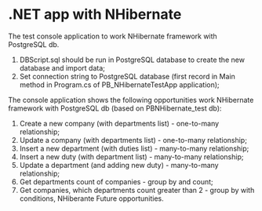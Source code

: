 # .NET app with NHibernate
The test console application to work NHibernate framework with PostgreSQL db.

1) DBScript.sql should be run in PostgreSQL database to create the new database and import data;<br/>
2) Set connection string to PostgreSQL database (first record in Main method in Program.cs of PB_NHibernateTestApp application);<br/>

The console application shows the following opportunities work NHibernate framework with PostgreSQL db (based on PBNHibernate_test db):<br/>
1. Create a new company (with departments list) - one-to-many relationship;<br/>
2. Update a company (with departments list) - one-to-many relationship;<br/>
3. Insert a new department (with duties list) - many-to-many relationship;<br/>
4. Insert a new duty (with department list) - many-to-many relationship;<br/>
5. Update a department (and adding new duty) - many-to-many relationship;<br/>
6. Get departments count of companies - group by and count;<br/>
7. Get companies, which departments count greater than 2 - group by with conditions, NHiberante Future opportunities.<br/>
